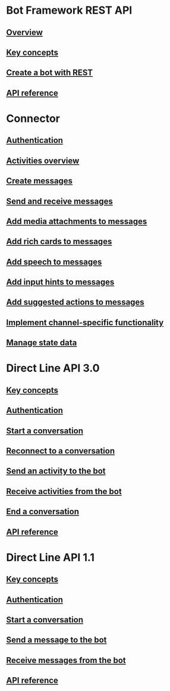 # Bot Framework REST API
## [Overview](bot-framework-rest-overview.md)
## [Key concepts](bot-framework-rest-connector-concepts.md)
## [Create a bot with REST](~/rest-api/bot-framework-rest-connector-quickstart.md)
## [API reference](bot-framework-rest-connector-api-reference.md)
# Connector
## [Authentication](bot-framework-rest-connector-authentication.md)
## [Activities overview](bot-framework-rest-connector-activities.md)
## [Create messages](bot-framework-rest-connector-create-messages.md)
## [Send and receive messages](bot-framework-rest-connector-send-and-receive-messages.md)
## [Add media attachments to messages](bot-framework-rest-connector-add-media-attachments.md)
## [Add rich cards to messages](bot-framework-rest-connector-add-rich-cards.md)
## [Add speech to messages](bot-framework-rest-connector-text-to-speech.md)
## [Add input hints to messages](bot-framework-rest-connector-add-input-hints.md)
## [Add suggested actions to messages](bot-framework-rest-connector-add-suggested-actions.md)
## [Implement channel-specific functionality](bot-framework-rest-connector-channeldata.md)
## [Manage state data](bot-framework-rest-state.md)
# Direct Line API 3.0
## [Key concepts](bot-framework-rest-direct-line-3-0-concepts.md)
## [Authentication](bot-framework-rest-direct-line-3-0-authentication.md)
## [Start a conversation](bot-framework-rest-direct-line-3-0-start-conversation.md)
## [Reconnect to a conversation](bot-framework-rest-direct-line-3-0-reconnect-to-conversation.md)
## [Send an activity to the bot](bot-framework-rest-direct-line-3-0-send-activity.md)
## [Receive activities from the bot](bot-framework-rest-direct-line-3-0-receive-activities.md)
## [End a conversation](bot-framework-rest-direct-line-3-0-end-conversation.md)
## [API reference](bot-framework-rest-direct-line-3-0-api-reference.md)
# Direct Line API 1.1
## [Key concepts](bot-framework-rest-direct-line-1-1-concepts.md)
## [Authentication](bot-framework-rest-direct-line-1-1-authentication.md)
## [Start a conversation](bot-framework-rest-direct-line-1-1-start-conversation.md)
## [Send a message to the bot](bot-framework-rest-direct-line-1-1-send-message.md)
## [Receive messages from the bot](bot-framework-rest-direct-line-1-1-receive-messages.md)
## [API reference](bot-framework-rest-direct-line-1-1-api-reference.md)
